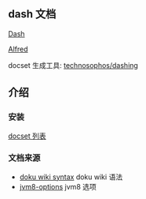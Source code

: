 ## dash 文档

[Dash](https://kapeli.com/dash)

[Alfred](https://www.alfredapp.com/)

docset 生成工具: [technosophos/dashing](https://github.com/technosophos/dashing)

## 介绍

### 安装

[docset 列表](codepiano.github.io/doku/)

### 文档来源

* [doku wiki syntax](https://www.dokuwiki.org/wiki:syntax) doku wiki 语法
* [jvm8-options](https://docs.oracle.com/javase/8/docs/technotes/tools/unix/java.html) jvm8 选项
